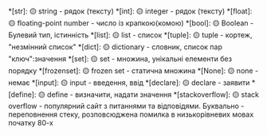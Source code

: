 *[str]: 🟡 string - рядок (тексту)
*[int]: 🟡 integer - рядок (тексту)
*[float]: 🟡 floating-point number - число із крапкою(комою)
*[bool]: 🟡 Boolean - Булевий тип, істинність
*[list]: 🟡  list - список
*[tuple]: 🟡 tuple - кортеж, "незмінний список"
*[dict]: 🟡 dictionary - словник, список пар "ключ":значення
*[set]: 🟡 set - множина, унікальні елементи без порядку
*[frozenset]: 🟡 frozen set - статична множина
*[None]: 🟡 none - немає
*[input]: 🟡 input - введення, ввід
*[declare]: 🟡 declare - заявити
*[define]: 🟡 define - визначити, надати значення
*[stackoverflow]: 🟡 stack overflow - популярний сайт з питаннями та відповідями. Буквально - переповнення стеку, розповсюджена помилка в низькорівневих мовах початку 80-х
